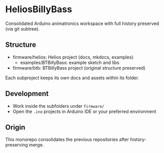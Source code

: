 # HeliosBillyBass

Consolidated Arduino animatronics workspace with full history preserved (via git subtree).

## Structure
- firmware/helios: Helios project (docs, mkdocs, examples)
  - examples/BTBillyBass: example sketch and libs
- firmware/btb: BTBillyBass project (original structure preserved)

Each subproject keeps its own docs and assets within its folder.

## Development
- Work inside the subfolders under `firmware/`
- Open the `.ino` projects in Arduino IDE or your preferred environment

## Origin
This monorepo consolidates the previous repositories after history-preserving merge.
